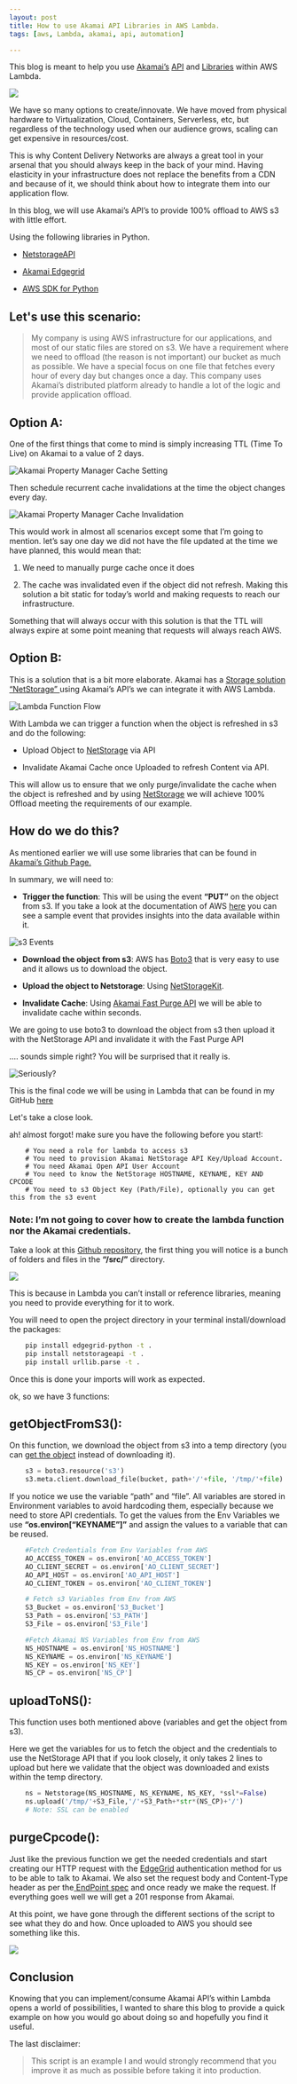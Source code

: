 ```yaml
---
layout: post
title: How to use Akamai API Libraries in AWS Lambda.
tags: [aws, Lambda, akamai, api, automation]

---
```


This blog is meant to help you use [Akamai’s](https://www.akamai.com/) [API](https://developer.akamai.com/api) and [Libraries](https://github.com/akamai) within AWS Lambda.

![](https://roymartinez.dev/img/1_D7C295DlEAJzwJnoWBmafA.jpeg)

We have so many options to create/innovate. We have moved from physical hardware to Virtualization, Cloud, Containers, Serverless, etc, but regardless of the technology used when our audience grows, scaling can get expensive in resources/cost.

This is why Content Delivery Networks are always a great tool in your arsenal that you should always keep in the back of your mind. Having elasticity in your infrastructure does not replace the benefits from a CDN and because of it, we should think about how to integrate them into our application flow.

In this blog, we will use Akamai’s API’s to provide 100% offload to AWS s3 with little effort.

Using the following libraries in Python.

* [NetstorageAPI](https://github.com/akamai/NetStorageKit-Python)

* [Akamai Edgegrid](https://github.com/akamai/AkamaiOPEN-edgegrid-python)

* [AWS SDK for Python](https://github.com/boto/boto3)

## Let's use this scenario:
> My company is using AWS infrastructure for our applications, and most of our static files are stored on s3. We have a requirement where we need to offload (the reason is not important) our bucket as much as possible. We have a special focus on one file that fetches every hour of every day but changes once a day. This company uses Akamai’s distributed platform already to handle a lot of the logic and provide application offload.

## Option A:

One of the first things that come to mind is simply increasing TTL (Time To Live) on Akamai to a value of 2 days.

![Akamai Property Manager Cache Setting](https://roymartinez.dev/img/njl8jg0m2qn4rp0n7kjn.png)

Then schedule recurrent cache invalidations at the time the object changes every day.

![Akamai Property Manager Cache Invalidation](https://roymartinez.dev/img/jidnxo40b02p9i05jyy8.png)

This would work in almost all scenarios except some that I’m going to mention. let’s say one day we did not have the file updated at the time we have planned, this would mean that:

1. We need to manually purge cache once it does

1. The cache was invalidated even if the object did not refresh. Making this solution a bit static for today’s world and making requests to reach our infrastructure.

Something that will always occur with this solution is that the TTL will always expire at some point meaning that requests will always reach AWS.

## Option B:

This is a solution that is a bit more elaborate. Akamai has a [Storage solution “NetStorage” ](https://www.akamai.com/us/en/products/media-delivery/netstorage.jsp)using Akamai’s API’s we can integrate it with AWS Lambda.

![Lambda Function Flow](https://roymartinez.dev/img/4ows34azd9nxhaekoud7.png)

With Lambda we can trigger a function when the object is refreshed in s3 and do the following:

* Upload Object to [NetStorage](https://www.akamai.com/us/en/products/media-delivery/netstorage.jsp) via API

* Invalidate Akamai Cache once Uploaded to refresh Content via API.

This will allow us to ensure that we only purge/invalidate the cache when the object is refreshed and by using [NetStorage](https://www.akamai.com/us/en/products/media-delivery/netstorage.jsp) we will achieve 100% Offload meeting the requirements of our example.

## How do we do this?

As mentioned earlier we will use some libraries that can be found in [Akamai’s Github Page.](https://github.com/akamai)

In summary, we will need to:

* **Trigger the function**: This will be using the event **“PUT”** on the object from s3. If you take a look at the documentation of AWS [here](https://docs.aws.amazon.com/lambda/latest/dg/with-s3.html) you can see a sample event that provides insights into the data available within it.

![s3 Events](https://roymartinez.dev/img/zureut3fm02y03hnvr1z.png)

* **Download the object from s3**: AWS has [Boto3](https://github.com/boto/boto3) that is very easy to use and it allows us to download the object.

* **Upload the object to Netstorage**: Using [NetStorageKit](https://github.com/akamai/NetStorageKit-Python).

* **Invalidate Cache**: Using [Akamai Fast Purge API](https://developer.akamai.com/api/core_features/fast_purge/v3.html) we will be able to invalidate cache within seconds.

We are going to use boto3 to download the object from s3 then upload it with the NetStorage API and invalidate it with the Fast Purge API

.… sounds simple right? You will be surprised that it really is.

![Seriously?](https://roymartinez.dev/img/oobicm0pg6rlcovaivug.jpeg)

This is the final code we will be using in Lambda that can be found in my GitHub [here](https://github.com/roymartinezblanco/Akamai-on-AWS-Lambda/blob/master/src/main.py)

Let's take a close look.

ah! almost forgot! make sure you have the following before you start!:
```
    # You need a role for lambda to access s3
    # You need to provision Akamai NetStorage API Key/Upload Account.
    # You need Akamai Open API User Account
    # You need to know the NetStorage HOSTNAME, KEYNAME, KEY AND CPCODE
    # You need to s3 Object Key (Path/File), optionally you can get this from the s3 event
```

### Note: I’m not going to cover how to create the lambda function nor the Akamai credentials.

Take a look at this [Github repository](https://github.com/roymartinezblanco/Akamai-on-AWS-Lambda), the first thing you will notice is a bunch of folders and files in the **“/src/”** directory.

![](https://roymartinez.dev/img/tsg1ikdql5j26qrza673.png)

This is because in Lambda you can’t install or reference libraries, meaning you need to provide everything for it to work.

You will need to open the project directory in your terminal install/download the packages:
```bash
    pip install edgegrid-python -t .
    pip install netstorageapi -t .
    pip install urllib.parse -t .
```
Once this is done your imports will work as expected.

ok, so we have 3 functions:

## **getObjectFromS3():**

On this function, we download the object from s3 into a temp directory (you can [get the object](https://boto3.amazonaws.com/v1/documentation/api/latest/reference/services/s3.html#id219) instead of downloading it).

```python
    s3 = boto3.resource('s3')
    s3.meta.client.download_file(bucket, path+'/'+file, '/tmp/'+file)
```
If you notice we use the variable “path” and “file”. All variables are stored in Environment variables to avoid hardcoding them, especially because we need to store API credentials. To get the values from the Env Variables we use **“os.environ[“KEYNAME”]”** and assign the values to a variable that can be reused.

```python
    #Fetch Credentials from Env Variables from AWS
    AO_ACCESS_TOKEN = os.environ['AO_ACCESS_TOKEN']
    AO_CLIENT_SECRET = os.environ['AO_CLIENT_SECRET']
    AO_API_HOST = os.environ['AO_API_HOST']
    AO_CLIENT_TOKEN = os.environ['AO_CLIENT_TOKEN']

    # Fetch s3 Variables from Env from AWS
    S3_Bucket = os.environ['S3_Bucket']
    S3_Path = os.environ['S3_PATH']
    S3_File = os.environ['S3_File']

    #Fetch Akamai NS Variables from Env from AWS
    NS_HOSTNAME = os.environ['NS_HOSTNAME']
    NS_KEYNAME = os.environ['NS_KEYNAME']
    NS_KEY = os.environ['NS_KEY']
    NS_CP = os.environ['NS_CP']
```

## **uploadToNS()**:

This function uses both mentioned above (variables and get the object from s3).

Here we get the variables for us to fetch the object and the credentials to use the NetStorage API that if you look closely, it only takes 2 lines to upload but here we validate that the object was downloaded and exists within the temp directory.
```python
    ns = Netstorage(NS_HOSTNAME, NS_KEYNAME, NS_KEY, *ssl*=False)
    ns.upload('/tmp/'+S3_File,'/'+S3_Path+*str*(NS_CP)+'/')
    # Note: SSL can be enabled
```
## **purgeCpcode()**:

Just like the previous function we get the needed credentials and start creating our HTTP request with the [EdgeGrid](https://github.com/akamai/AkamaiOPEN-edgegrid-python) authentication method for us to be able to talk to Akamai. We also set the request body and Content-Type header as per the[ EndPoint spec](https://developer.akamai.com/api/core_features/fast_purge/v3.html#postinvalidatecpcode) and once ready we make the request. If everything goes well we will get a 201 response from Akamai.

At this point, we have gone through the different sections of the script to see what they do and how. Once uploaded to AWS you should see something like this.

![](https://roymartinez.dev/img/tuloyymth7tn6dmvkx87.png)

## Conclusion

Knowing that you can implement/consume Akamai API’s within Lambda opens a world of possibilities, I wanted to share this blog to provide a quick example on how you would go about doing so and hopefully you find it useful.

The last disclaimer:
> This script is an example I and would strongly recommend that you improve it as much as possible before taking it into production.
